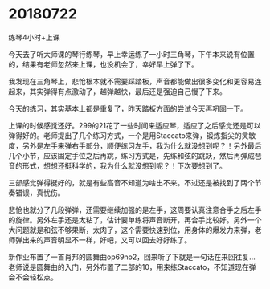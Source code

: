 # 20180722

练琴4小时+上课

今天去了听大师课的琴行练琴，早上幸运练了一小时三角琴，下午本来说有位置的，结果有老师忽然来上课，也没机会了，幸好早上弹了下。

我发现在三角琴上，悲怆根本就不需要踩踏板，声音都能做出很多变化和更容易连起来，其实弹得有点激动了，越弹越快，最后还是强迫自己慢了下来。

今天的练习，其实基本上都是重复了，昨天踏板方面的尝试今天再巩固一下。

上课的时候感觉还好。299的21花了一些时间来适应琴，适应了之后感觉还是可以弹得好的。老师提出了几个练习方式，一个是用Staccato来弹，锻炼指尖的灵敏度，另外是左手来弹右手部分，顺便练习左手，我为什么就没想到呢？！另外最后几个小节，应该固定手位之后再跳，练习方式是，先练和弦的跳跃，然后再弹成琶音的形式，想想还挺科学的，我为什么就没想到呢？！下次要想到了。

三部感觉弹得挺好的，就是有些高音不知道为啥出不来。不过还是被找到了两个节奏错误，真忧伤。

悲怆也就分了几段弹弹，还需要继续加强的是左手，这周要认真注意合手之后左手的旋律。另外左手还是太粘了，估计要单练将声音断开，再合手比较好。另外一个大问题就是和弦不够果断，太肉了，这个需要快速到位，用身体的爆发力来弹，老师弹出来的声音明显不一样，好吧，又可以回去好好练了。

新作业布置了一首肖邦的圆舞曲op69no2，回来听了下就是一句话在来回往复...老师说是圆舞曲的入门，另外布置了二部的10，用来练Staccato，不知道现在弹会不会轻松点。
